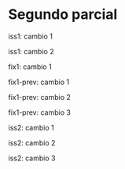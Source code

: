 # Segundo parcial

iss1: cambio 1

iss1: cambio 2

fix1: cambio 1

fix1-prev: cambio 1

fix1-prev: cambio 2

fix1-prev: cambio 3

iss2: cambio 1

iss2: cambio 2

iss2: cambio 3
